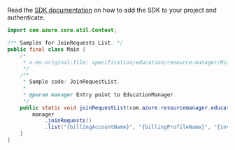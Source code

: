 Read the [SDK documentation](https://github.com/Azure/azure-sdk-for-java/blob/azure-resourcemanager-education_1.0.0-beta.1/sdk/education/azure-resourcemanager-education/README.md) on how to add the SDK to your project and authenticate.

```java
import com.azure.core.util.Context;

/** Samples for JoinRequests List. */
public final class Main {
    /*
     * x-ms-original-file: specification/education/resource-manager/Microsoft.Education/preview/2021-12-01-preview/examples/JoinRequestList.json
     */
    /**
     * Sample code: JoinRequestList.
     *
     * @param manager Entry point to EducationManager.
     */
    public static void joinRequestList(com.azure.resourcemanager.education.EducationManager manager) {
        manager
            .joinRequests()
            .list("{billingAccountName}", "{billingProfileName}", "{invoiceSectionName}", false, Context.NONE);
    }
}
```
